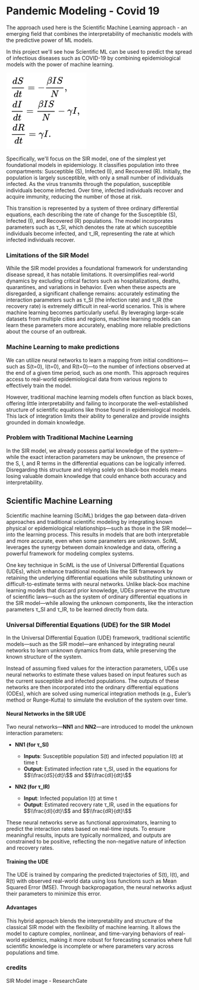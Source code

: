 # Pandemic Modeling - Covid 19

The approach used here is the Scientific Machine Learning approach - an emerging field that combines the interpretability of mechanistic models with the predictive power of ML models.

In this project we'll see how Scientific ML can be used to predict the spread of infectious diseases such as COVID-19 by combining epidemiological models with the power of machine learning. 

<img src="./assets/image.png">

Specifically, we'll focus on the SIR model, one of the simplest yet foundational models in epidemiology. It classifies population into three compartments: Susceptible (S), Infected (I), and Recovered (R). Initially, the population is largely susceptible, with only a small number of individuals infected. As the virus transmits through the population, susceptible individuals become infected. Over time, infected individuals recover and acquire immunity, reducing the number of those at risk.

This transition is represented by a system of three ordinary differential equations, each describing the rate of change for the Susceptible (S), Infected (I), and Recovered (R) populations. The model incorporates parameters such as τ_SI, which denotes the rate at which susceptible individuals become infected, and τ_IR, representing the rate at which infected individuals recover.

### Limitations of the SIR Model

While the SIR model provides a foundational framework for understanding disease spread, it has notable limitations. It oversimplifies real-world dynamics by excluding critical factors such as hospitalizations, deaths, quarantines, and variations in behavior. Even when these aspects are disregarded, a significant challenge remains: accurately estimating the interaction parameters such as τ_SI (the infection rate) and τ_IR (the recovery rate) is extremely difficult in real-world scenarios. This is where machine learning becomes particularly useful. By leveraging large-scale datasets from multiple cities and regions, machine learning models can learn these parameters more accurately, enabling more reliable predictions about the course of an outbreak.

### Machine Learning to make predictions

We can utilize neural networks to learn a mapping from initial conditions—such as S(t=0), I(t=0), and R(t=0)—to the number of infections observed at the end of a given time period, such as one month. This approach requires access to real-world epidemiological data from various regions to effectively train the model.

However, traditional machine learning models often function as black boxes, offering little interpretability and failing to incorporate the well-established structure of scientific equations like those found in epidemiological models. This lack of integration limits their ability to generalize and provide insights grounded in domain knowledge.

### Problem with Traditional Machine Learning

In the SIR model, we already possess partial knowledge of the system—while the exact interaction parameters may be unknown, the presence of the S, I, and R terms in the differential equations can be logically inferred. Disregarding this structure and relying solely on black-box models means losing valuable domain knowledge that could enhance both accuracy and interpretability.

## Scientific Machine Learning

Scientific machine learning (SciML) bridges the gap between data-driven approaches and traditional scientific modeling by integrating known physical or epidemiological relationships—such as those in the SIR model—into the learning process. This results in models that are both interpretable and more accurate, even when some parameters are unknown. SciML leverages the synergy between domain knowledge and data, offering a powerful framework for modeling complex systems.

One key technique in SciML is the use of Universal Differential Equations (UDEs), which enhance traditional models like the SIR framework by retaining the underlying differential equations while substituting unknown or difficult-to-estimate terms with neural networks. Unlike black-box machine learning models that discard prior knowledge, UDEs preserve the structure of scientific laws—such as the system of ordinary differential equations in the SIR model—while allowing the unknown components, like the interaction parameters τ_SI and τ_IR, to be learned directly from data.


### **Universal Differential Equations (UDE) for the SIR Model**

In the Universal Differential Equation (UDE) framework, traditional scientific models—such as the SIR model—are enhanced by integrating neural networks to learn unknown dynamics from data, while preserving the known structure of the system.

Instead of assuming fixed values for the interaction parameters, UDEs use neural networks to estimate these values based on input features such as the current susceptible and infected populations. The outputs of these networks are then incorporated into the ordinary differential equations (ODEs), which are solved using numerical integration methods (e.g., Euler’s method or Runge-Kutta) to simulate the evolution of the system over time.

#### **Neural Networks in the SIR UDE**

Two neural networks—**NN1** and **NN2**—are introduced to model the unknown interaction parameters:

- **NN1 (for τ_SI)**  
  - **Inputs**: Susceptible population S(t) and infected population I(t) at time t
  - **Output**: Estimated infection rate τ_SI, used in the equations for $$\\frac{dS}{dt}\$$ and $$\\frac{dI}{dt}\$$

- **NN2 (for τ_IR)**  
  - **Input**: Infected population I(t) at time t
  - **Output**: Estimated recovery rate τ_IR, used in the equations for $$\\frac{dI}{dt}\$$ and $$\\frac{dR}{dt}\$$

These neural networks serve as functional approximators, learning to predict the interaction rates based on real-time inputs. To ensure meaningful results, inputs are typically normalized, and outputs are constrained to be positive, reflecting the non-negative nature of infection and recovery rates.

#### **Training the UDE**

The UDE is trained by comparing the predicted trajectories of S(t), I(t), and R(t) with observed real-world data using loss functions such as Mean Squared Error (MSE). Through backpropagation, the neural networks adjust their parameters to minimize this error.

#### **Advantages**

This hybrid approach blends the interpretability and structure of the classical SIR model with the flexibility of machine learning. It allows the model to capture complex, nonlinear, and time-varying behaviors of real-world epidemics, making it more robust for forecasting scenarios where full scientific knowledge is incomplete or where parameters vary across populations and time.

### credits
SIR Model image - ResearchGate

